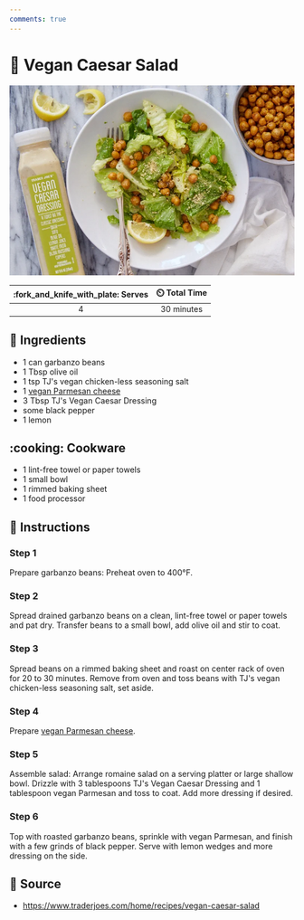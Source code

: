 ```yaml
---
comments: true
---
```

# :green_salad: Vegan Caesar Salad

![Vegan Caesar Salad](../assets/images/vegan-caesar-salad.png)

| :fork_and_knife_with_plate: Serves | :timer_clock: Total Time |
|:----------------------------------:|:-----------------------: |
| 4 | 30 minutes |

## :salt: Ingredients

- 1 can garbanzo beans
- 1 Tbsp olive oil
- 1 tsp TJ's vegan chicken-less seasoning salt
- 1 [vegan Parmesan cheese][1]
- 3 Tbsp TJ's Vegan Caesar Dressing
- some black pepper
- 1 lemon

## :cooking: Cookware

- 1 lint-free towel or paper towels
- 1 small bowl
- 1 rimmed baking sheet
- 1 food processor

## :pencil: Instructions

### Step 1

Prepare garbanzo beans: Preheat oven to 400°F.

### Step 2

Spread drained garbanzo beans on a clean, lint-free towel or paper towels and pat dry. Transfer beans to a small bowl,
add olive oil and stir to coat.

### Step 3

Spread beans on a rimmed baking sheet and roast on center rack of oven for 20 to 30 minutes. Remove from oven and toss
beans with TJ's vegan chicken-less seasoning salt, set aside.

### Step 4

Prepare [vegan Parmesan cheese][1].

### Step 5

Assemble salad: Arrange romaine salad on a serving platter or large shallow bowl. Drizzle with 3 tablespoons TJ's Vegan
Caesar Dressing and 1 tablespoon vegan Parmesan and toss to coat. Add more dressing if desired.

### Step 6

Top with roasted garbanzo beans, sprinkle with vegan Parmesan, and finish with a few grinds of black pepper. Serve with
lemon wedges and more dressing on the side.

## :link: Source

- <https://www.traderjoes.com/home/recipes/vegan-caesar-salad>

[1]: <../ingredients/vegan-parmesan.md>
